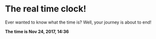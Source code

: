 # The real time clock!

Ever wanted to know what the time is? Well, your journey is about to end!

**The time is Nov 24, 2017, 14:36**